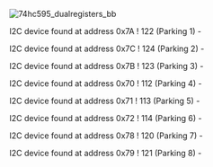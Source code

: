 

![74hc595_dualregisters_bb](https://user-images.githubusercontent.com/84501094/153572097-591f2904-f299-4515-a3f7-48ff193754e1.png)

I2C device found at address 0x7A  ! 122 (Parking 1) -

I2C device found at address 0x7C  ! 124 (Parking 2) -

I2C device found at address 0x7B  ! 123 (Parking 3) -

I2C device found at address 0x70  ! 112 (Parking 4) -

I2C device found at address 0x71  ! 113 (Parking 5) -

I2C device found at address 0x72  ! 114 (Parking 6) -	

I2C device found at address 0x78  ! 120 (Parking 7) -

I2C device found at address 0x79  ! 121 (Parking 8) -
